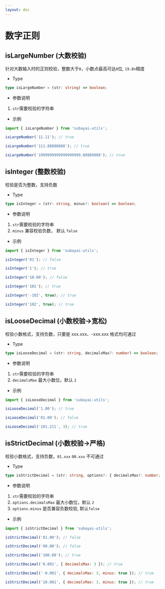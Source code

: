 ```yaml
---
layout: doc
---
```


# 数字正则

## isLargeNumber (大数校验)

针对大数输入时的正则校验，整数大于`0`，小数点最高可达`8`位, `19.8n`精度

- Type

```ts
type isLargeNumber = (str: string) => boolean;
```

- 参数说明

1. `str`需要校验的字符串

- 示例

```js
import { isLargeNumber } from 'subayai-utils';

isLargeNumber('11.11'); // true

isLargeNumber('111.88888888'); // true

isLargeNumber('1999999999999999999.88888888'); // true
```

## isInteger (整数校验)

校验是否为整数，支持负数

- Type

```ts
type isInteger = (str: string, minus?: boolean) => boolean;
```

- 参数说明

1. `str`需要校验的字符串
2. `minus` 兼容校验负数， 默认 `false`

- 示例

```js
import { isInteger } from 'subayai-utils';

isInteger('01'); // false

isInteger('1'); // true

isInteger('10.00'); // false

isInteger('101'); // true

isInteger('-102', true); // true

isInteger('102', true); // true
```

## isLooseDecimal (小数校验->宽松)

校验小数格式，支持负数，只要是 xxx.xxx、-xxx.xxx 格式均可通过

- Type

```ts
type isLooseDecimal = (str: string, decimalsMax?: number) => boolean;
```

- 参数说明

1. `str`需要校验的字符串
2. `decimalsMax` 最大小数位，默认 `2`

- 示例

```js
import { isLooseDecimal } from 'subayai-utils';

isLooseDecimal('1.00'); // true

isLooseDecimal('01.00'); // false

isLooseDecimal('101.211', 3); // true
```

## isStrictDecimal (小数校验->严格)

校验小数格式，支持负数，`01.xxx` `00.xxx` 不可通过

- Type

```ts
type isStrictDecimal = (str: string, options?: { decimalsMax?: number; minus?: boolean }) => boolean;
```

- 参数说明

1. `str`需要校验的字符串
2. `options.decimalsMax` 最大小数位，默认 `2`
3. `options.minus` 是否兼容负数校验, 默认`false`

- 示例

```js
import { isStrictDecimal } from 'subayai-utils';

isStrictDecimal('01.00'); // false

isStrictDecimal('00.00'); // false

isStrictDecimal('100.00'); // true

isStrictDecimal('0.001', { decimalsMax: 3 }); // true

isStrictDecimal('-0.001', { decimalsMax: 3, minus: true }); // true

isStrictDecimal('10.001', { decimalsMax: 3, minus: true }); // true
```
